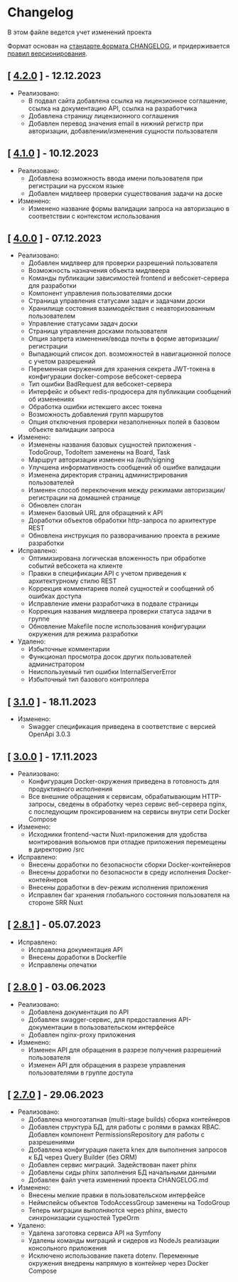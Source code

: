 # Changelog

В этом файле ведется учет изменений проекта

Формат основан на [стандарте формата CHANGELOG](https://keepachangelog.com/en/1.0.0/),
и придерживается [правил версионирования](https://semver.org/spec/v2.0.0.html).

## [ [4.2.0](https://github.com/bogachevskes/todo-skill-up/releases/tag/4.2.0) ] - 12.12.2023

- Реализовано:
  - В подвал сайта добавлена ссылка на лицензионное соглашение, ссылка на документацию API, ссылка на разработчика
  - Добавлена страницу лицензионного соглашения
  - Добавлен перевод значения email в нижний регистр при авторизации, добавлении/изменения сущности пользователя

## [ [4.1.0](https://github.com/bogachevskes/todo-skill-up/releases/tag/4.1.0) ] - 10.12.2023

- Реализовано:
  - Добавлена возможность ввода имени пользователя при регистрации на русском языке
  - Добавлен мидлвеер проверки существования задачи на доске
- Изменено:
  - Изменено название формы валидации запроса на авторизацию в соответствии с контекстом использования

## [ [4.0.0](https://github.com/bogachevskes/todo-skill-up/releases/tag/4.0.0) ] - 07.12.2023

- Реализовано:
  - Добавлен мидлвеер для проверки разрешений пользователя
  - Возможность назначения объекта мидлвеера
  - Команды публикации зависимостей frontend и вебсокет-сервера для разработки
  - Компонент управления пользователями доски
  - Страница управления статусами задач и задачами доски
  - Хранилище состояния взаимодействия с неавторизованным пользователем
  - Управление статусами задач доски
  - Страница управления досками пользователя
  - Опция запрета изменения/ввода почты в форме авторизации/регистрации
  - Выпадающий список доп. возможностей в навигационной полосе с учетом разрешений
  - Переменная окружения для хранения секрета JWT-токена в конфигурации docker-compose вебсокет-сервера
  - Тип ошибки BadRequest для вебсокет-сервера
  - Интерфейс и объект redis-продюсера для публикации сообщений об изменениях
  - Обработка ошибки истекшего аксес токена
  - Возможность добавления групп маршрутов
  - Опция отключения проверки незаполненных полей в базовом объекте валидации запроса
- Изменено:
  - Изменены названия базовых сущностей приложения - TodoGroup, TodoItem заменены на Board, Task
  - Маршрут авторизации изменен на /auth/signing
  - Улучшена информативность сообщений об ошибке валидации
  - Изменена директория страниц администрирования пользователей
  - Изменен способ переключения между режимами авторизации/регистрации на домашней странице
  - Обновлен слоган
  - Изменен базовый URL для обращений к API
  - Доработки объектов обработки http-запроса по архитектуре REST
  - Обновлена инструкция по разворачиванию проекта в режиме разработки
- Исправлено:
  - Оптимизирована логическая вложенность при обработке событий вебсокета на клиенте
  - Правки в спецификации API с учетом приведения к архитектурному стилю REST
  - Коррекция комментариев полей сущностей и сообщений об ошибках доступа
  - Исправление имени разработчика в подвале страницы
  - Коррекция названия мидлвеера проверки статуса задачи в группе
  - Обновление Makefile после использования конфигурации окружения для режима разработки
- Удалено:
  - Избыточные комментарии
  - Функционал просмотра досок других пользователей администратором
  - Неиспользуемый тип ошибки InternalServerError
  - Избыточный тип базового контроллера

## [ [3.1.0](https://github.com/bogachevskes/todo-skill-up/releases/tag/3.1.0) ] - 18.11.2023

- Изменено:
  - Swagger спецификация приведена в соответствие с версией OpenApi 3.0.3

## [ [3.0.0](https://github.com/bogachevskes/todo-skill-up/releases/tag/3.0.0) ] - 17.11.2023

- Реализовано:
  - Конфигурация Docker-окружения приведена в готовность для продуктивного исполнения
  - Все внешние обращения к сервисам, обрабатывающим HTTP-запросы, сведены в обработку через сервис веб-сервера nginx, с последующим проксированием на сервисы внутри сети Docker Compose
- Изменено:
  - Исходники frontend-части Nuxt-приложения для удобства монтирования вольюмов при отладке приложения перемещены в директорию /src
- Исправлено:
  - Внесены доработки по безопасности сборки Docker-контейнеров
  - Внесены доработки по безопасности в среду исполнения Docker-контейнеров
  - Внесены доработки в dev-режим исполнения приложения
  - Исправлен баг хранения глобального состояния пользователя на стороне SRR Nuxt

## [ [2.8.1](https://github.com/bogachevskes/todo-skill-up/releases/tag/2.8.1) ] - 05.07.2023

- Исправлено:
  - Исправлена документация API
  - Внесены доработки в Dockerfile
  - Исправлены опечатки

## [ [2.8.0](https://github.com/bogachevskes/todo-skill-up/releases/tag/2.8.0) ] - 03.06.2023

- Реализовано:
  - Добавлена документация по API
  - Добавлен swagger-сервис, для предоставления API-документации в пользовательском интерфейсе
  - Добавлен nginx-proxy приложения
- Изменено:
  - Изменен API для обращения в разрезе получения разрешений пользователя
  - Изменен API для обращения в разрезе управления пользователями в группе доступа

## [ [2.7.0](https://github.com/bogachevskes/todo-skill-up/releases/tag/2.7.0) ] - 29.06.2023

- Реализовано:
    - Добавлена многоэтапная (multi-stage builds) сборка контейнеров
    - Добавлен структура БД, для работы с ролями в рамках RBAC. Добавлен компонент PermissionsRepository для работы с разрешениями
    - Добавлена конфигурация пакета knex для выполнения запросов к БД через Query Builder (без ORM)
    - Добавлен сервис миграций. Задействован пакет phinx
    - Добавлены сиды phinx заполнения БД начальными данными
    - Добавлен файл учета изменений проекта CHANGELOG.md
- Изменено:
    - Внесены мелкие правки в пользовательском интерфейсе
    - Неймспейсы объектов TodoAccessGroup заменены на TodoGroup
    - Теперь миграции выполняются через phinx, вместо синхронизации сущностей TypeOrm
- Удалено:
    - Удалена заготовка сервиса API на Symfony
    - Удалены команды миграций и сидеров из NodeJs реализации консольного приложения
    - Исключено использование пакета dotenv. Переменные окружения внедрены напрямую в контейнер через Docker Compose
